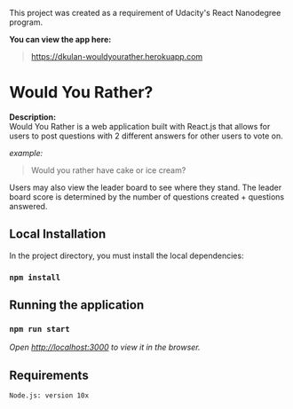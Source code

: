This project was created as a requirement of Udacity's React Nanodegree program.

**You can view the app here:**
> https://dkulan-wouldyourather.herokuapp.com

# Would You Rather?
**Description:**  
Would You Rather is a web application built with React.js that allows for users to post questions with 2 different answers for other users to vote on.

_example:_
> Would you rather have cake or ice cream?

Users may also view the leader board to see where they stand. The leader board score is determined by the number of questions created + questions answered.
 

## Local Installation

In the project directory, you must install the local dependencies:

### `npm install`


## Running the application

### `npm run start`
 
_Open [http://localhost:3000](http://localhost:3000) to view it in the browser._ 

## Requirements

`Node.js: version 10x`
